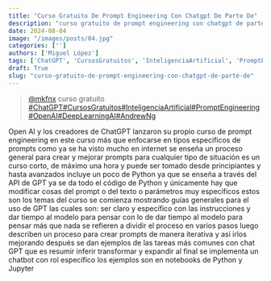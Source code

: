 ```yaml
---
title: "Curso Gratuito De Prompt Engineering Con Chatgpt De Parte De"
description: "curso gratuito de prompt engineering con chatgpt de parte de"
date: 2024-08-04
image: "/images/posts/04.jpg"
categories: ['']
authors: ['Miguel López']
tags: ['ChatGPT', 'CursosGratuitos', 'InteligenciaArtificial', 'PromptEngineering', 'OpenAI', 'DeepLearningAI', 'AndrewNg']
draft: True
slug: "curso-gratuito-de-prompt-engineering-con-chatgpt-de-parte-de"
---
```


<blockquote class="tiktok-embed" cite="{https://www.tiktok.com/@mkfnx/video/7229103451320487173}" data-video-id="7229103451320487173" style="max-width: 605px;min-width: 325px;" > <section> <a target="_blank" title="@mkfnx" href="https://www.tiktok.com/@mkfnx?refer=embed">@mkfnx</a> curso gratuito  </section> <a title="ChatGPT" target="_blank" href="https://www.tiktok.com/tag/ChatGPT?refer=embed">#ChatGPT</a><a title="CursosGratuitos" target="_blank" href="https://www.tiktok.com/tag/CursosGratuitos?refer=embed">#CursosGratuitos</a><a title="InteligenciaArtificial" target="_blank" href="https://www.tiktok.com/tag/InteligenciaArtificial?refer=embed">#InteligenciaArtificial</a><a title="PromptEngineering" target="_blank" href="https://www.tiktok.com/tag/PromptEngineering?refer=embed">#PromptEngineering</a><a title="OpenAI" target="_blank" href="https://www.tiktok.com/tag/OpenAI?refer=embed">#OpenAI</a><a title="DeepLearningAI" target="_blank" href="https://www.tiktok.com/tag/DeepLearningAI?refer=embed">#DeepLearningAI</a><a title="AndrewNg" target="_blank" href="https://www.tiktok.com/tag/AndrewNg?refer=embed">#AndrewNg</a> </blockquote> <script async src="https://www.tiktok.com/embed.js"></script>

Open AI y los creadores de ChatGPT  lanzaron su propio curso de prompt engineering en este curso más que enfocarse en tipos específicos de prompts como ya se ha visto mucho en internet se enseña un proceso general para crear y mejorar prompts para cualquier tipo de situación es un curso corto, de máximo una hora y puede ser tomado desde principiantes y hasta avanzados incluye un poco de Python ya que se enseña a través del API de GPT ya se da todo el código de Python y únicamente hay que modificar cosas del prompt o del texto o parámetros muy específicos estos son los temas del curso se comienza mostrando guías generales para el uso de GPT las cuales son: ser claro y específico con las instrucciones y dar tiempo al modelo para pensar con lo de dar tiempo al modelo para pensar más que nada se refieren a dividir el proceso en varios pasos luego describen un proceso para crear prompts de manera iterativa y así irlos mejorando después se dan ejemplos de las tareas más comunes con chat GPT que es resumir inferir transformar y expandir al final se implementa un chatbot con rol específico los ejemplos son en notebooks de Python y Jupyter 